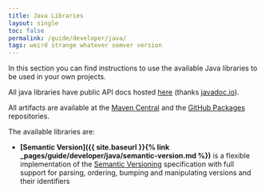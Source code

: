 ```yaml
---
title: Java Libraries
layout: single
toc: false
permalink: /guide/developer/java/
tags: weird strange whatever semver version
---
```


In this section you can find instructions to use the available Java libraries to be used in your own projects.

All java libraries have public API docs hosted [here](https://javadoc.io/doc/com.mooltiverse.oss.nyx) (thanks [javadoc.io](https://javadoc.io/)).

All artifacts are available at the [Maven Central](https://search.maven.org/search?q=com.mooltiverse.oss.nyx) and the [GitHub Packages](https://github.com/mooltiverse/nyx/packages/) repositories.

The available libraries are:

* **[Semantic Version]({{ site.baseurl }}{% link _pages/guide/developer/java/semantic-version.md %})** is a flexible implementation of the [Semantic Versioning](https://semver.org/) specification with full support for parsing, ordering, bumping and manipulating versions and their identifiers
